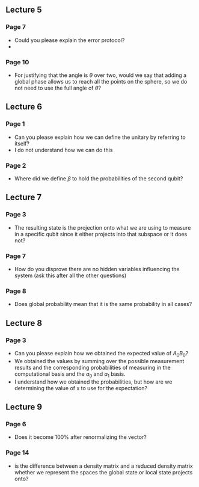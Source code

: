 ## Lecture 5
### Page 7
* Could you please explain the error protocol?
* 
### Page 10 
* For justifying that the angle is $\theta$ over two, would we say that adding a global phase allows us to reach all the points on the sphere, so we do not need to use the full angle of $\theta$? 

## Lecture 6
### Page 1
* Can you please explain how we can define the unitary by referring to itself?
* I do not understand how we can do this
### Page 2
* Where did we define $\beta$ to hold the probabilities of the second qubit?

## Lecture 7
### Page 3
* The resulting state is the projection onto what we are using to measure in a specific qubit since it either projects into that subspace or it does not?
### Page 7
* How do you disprove there are no hidden variables influencing the system (ask this after all the other questions)
### Page 8
* Does global probability mean that it is the same probability in all cases?

## Lecture 8
### Page 3
* Can you please explain how we obtained the expected value of $A_0B_0$? 
* We obtained the values by summing over the possible measurement results and the corresponding probabilities of measuring in the computational basis and the $a_0$ and $a_1$ basis.
* I understand how we obtained the probabilities, but how are we determining the value of x to use for the expectation?

## Lecture 9
### Page 6
* Does it become 100% after renormalizing the vector?
### Page 14
* is the difference between a density matrix and a reduced density matrix whether we represent the spaces the global state or local state projects onto?

